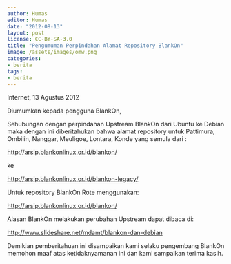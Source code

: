 ```yaml
---
author: Humas
editor: Humas
date: "2012-08-13"
layout: post
license: CC-BY-SA-3.0
title: "Pengumuman Perpindahan Alamat Repository BlankOn"
image: /assets/images/omw.png
categories:
- berita
tags:
- berita
---
```


Internet, 13 Agustus 2012



Diumumkan kepada pengguna BlankOn,

Sehubungan dengan perpindahan Upstream BlankOn dari Ubuntu ke Debian maka
dengan ini diberitahukan bahwa alamat repository untuk Pattimura, Ombilin,
Nanggar, Meuligoe, Lontara, Konde yang semula dari :

<http://arsip.blankonlinux.or.id/blankon/>

ke

<http://arsip.blankonlinux.or.id/blankon-legacy/>



Untuk repository BlankOn Rote menggunakan:

<http://arsip.blankonlinux.or.id/blankon/>



Alasan BlankOn melakukan perubahan Upstream dapat dibaca di:

<http://www.slideshare.net/mdamt/blankon-dan-debian>

Demikian pemberitahuan ini disampaikan kami selaku pengembang BlankOn memohon
maaf atas ketidaknyamanan ini dan kami sampaikan terima kasih.




    